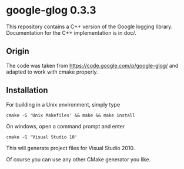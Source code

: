 google-glog 0.3.3
=================

This repository contains a C++ version of the Google logging library.
Documentation for the C++ implementation is in doc/.


Origin
------

The code was taken from https://code.google.com/p/google-glog/ and adapted
to work with cmake properly.


Installation
------------

For building in a Unix environment, simply type

    cmake -G 'Unix Makefiles' && make && make install

On windows, open a command prompt and enter

    cmake -G 'Visual Studio 10'

This will generate project files for Visual Studio 2010.

Of course you can use any other CMake generator you like.
